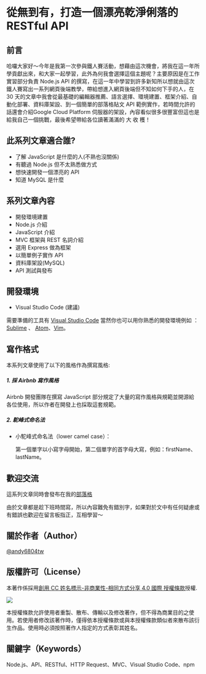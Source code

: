 # 從無到有，打造一個漂亮乾淨俐落的 RESTful API 

## 前言

哈囉大家好～今年是我第一次參與鐵人賽活動，想藉由這次機會，將我在這一年所學貢獻出來，和大家一起學習，此外為何我會選擇這個主題呢？主要原因是在工作實習部分負責 Node.js API 的撰寫，在這一年中學習到許多新知所以想就由這次鐵人賽寫出一系列網頁後端教學，帶給想進入網頁後端但不知如何下手的人，在 30 天的文章中我會從最基礎的編輯器推薦、語言選擇、環境建置、框架介紹、自動化部署、資料庫架設、到一個簡單的部落格貼文 API 範例實作，若時間允許的話還會介紹Google Cloud Platform 伺服器的架設，內容看似很多很豐富但這也是給我自己一個挑戰，最後希望帶給各位讀著滿滿的 大 收 穫！

## 此系列文章適合誰?

- 了解 JavaScript 是什麼的人(不熟也沒關係)
- 有聽過 Node.js 但不太熟悉做方式
- 想快速開發一個漂亮的 API
- 知道 MySQL 是什麼

## 系列文章內容

- 開發環境建置
- Node.js 介紹
- JavaScript 介紹
- MVC 框架與 REST 名詞介紹
- 選用 Express 做為框架
- 以簡單例子實作 API
- 資料庫架設(MySQL)
- API 測試與發布



## 開發環境
- Visual Studio Code (建議)

需要準備的工具有 [Visual Studio Code](https://code.visualstudio.com/) 當然你也可以用你熟悉的開發環境例如 ： [Sublime](https://www.sublimetext.com/) 、 [Atom](https://atom.io/)、[Vim](http://www.vim.org/)。

## 寫作格式
本系列文章使用了以下的風格作為撰寫風格:

##### 1. 採 Airbnb 寫作風格
Airbnb 開發團隊在撰寫 JavaScript 部分規定了大量的寫作風格與規範並開源給各位使用，所以作者在開發上也採取這套規範。
##### 2. 駝峰式命名法
- 小駝峰式命名法（lower camel case）：
  
  第一個單字以小寫字母開始，第二個單字的首字母大寫，例如：firstName、lastName。


## 歡迎交流

這系列文章同時會發布在我的[部落格](https://andy6804tw.github.io/)

由於文章都是趁下班時間寫，所以內容難免有錯別字，如果對於文中有任何疑慮或有錯誤也歡迎在留言板指正，互相學習～


## 關於作者（Author）

[@andy6804tw](https://github.com/andy6804tw)

## 版權許可（License）

本著作係採用[創用 CC 姓名標示-非商業性-相同方式分享 4.0 國際 授權條款](http://creativecommons.org/licenses/by-nc-sa/4.0/)授權.

![](https://kdchang.gitbooks.io/react101/content/cc-by-nc-sa.png)

本授權條款允許使用者重製、散布、傳輸以及修改著作，但不得為商業目的之使用。若使用者修改該著作時，僅得依本授權條款或與本授權條款類似者來散布該衍生作品。使用時必須按照著作人指定的方式表彰其姓名。



## 關鍵字（Keywords）

Node.js、API、RESTful、HTTP Request、MVC、Visual Studio Code、npm

